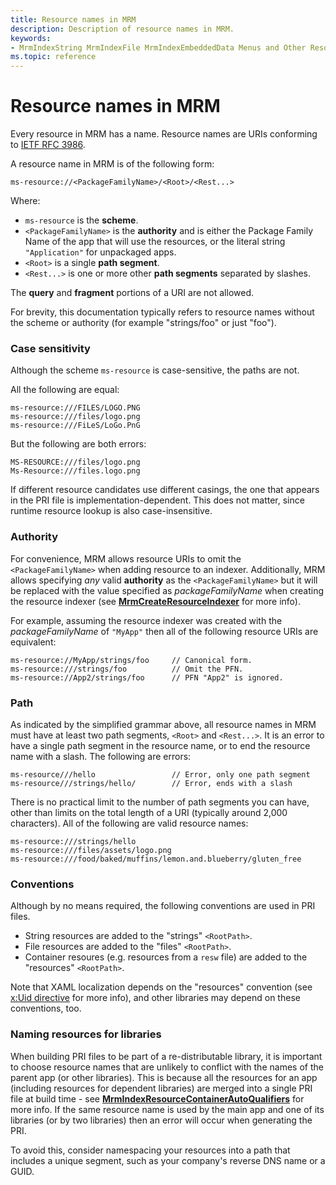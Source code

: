 ```yaml
---
title: Resource names in MRM
description: Description of resource names in MRM.
keywords:
- MrmIndexString MrmIndexFile MrmIndexEmbeddedData Menus and Other Resources
ms.topic: reference
---
```


# Resource names in MRM

Every resource in MRM has a name. Resource names are URIs conforming to [IETF RFC 3986](https://datatracker.ietf.org/doc/html/rfc3986).

A resource name in MRM is of the following form:

    ms-resource://<PackageFamilyName>/<Root>/<Rest...>

Where:

* `ms-resource` is the **scheme**.
* `<PackageFamilyName>` is the **authority** and is either the Package Family Name of the app that will
use the resources, or the literal string `"Application"` for unpackaged apps.
* `<Root>` is a single **path segment**.
* `<Rest...>` is one or more other **path segments** separated by slashes.

The **query** and **fragment** portions of a URI are not allowed.

For brevity, this documentation typically refers to resource names without the scheme or authority
(for example "strings/foo" or just "foo").

### Case sensitivity

Although the scheme `ms-resource` is case-sensitive, the paths are not. 

All the following are equal:

    ms-resource:///FILES/LOGO.PNG
    ms-resource:///files/logo.png
    ms-resource:///FiLeS/LoGo.PnG

But the following are both errors:

    MS-RESOURCE:///files/logo.png
    Ms-Resource:///files.logo.png

If different resource candidates use different casings, the one that appears in the PRI file
is implementation-dependent. This does not matter, since runtime resource lookup is also 
case-insensitive.

### Authority

For convenience, MRM allows resource URIs to omit the `<PackageFamilyName>` when adding resource
to an indexer. Additionally, MRM allows specifying *any* valid **authority** as the `<PackageFamilyName>`
but it will be replaced with the value specified as *packageFamilyName* when creating
the resource indexer (see [**MrmCreateResourceIndexer**](mrmcreateresourceindexer.md) for
more info).

For example, assuming the resource indexer was created with the *packageFamilyName* of `"MyApp"`
then all of the following resource URIs are equivalent:

    ms-resource://MyApp/strings/foo     // Canonical form.
    ms-resource:///strings/foo          // Omit the PFN.
    ms-resource://App2/strings/foo      // PFN "App2" is ignored.

### Path

As indicated by the simplified grammar above, all resource names in MRM must have at least
two path segments, `<Root>` and `<Rest...>`. It is an error to have a single path segment in 
the resource name, or to end the resource name with a slash. The following are errors:

    ms-resource///hello                 // Error, only one path segment
    ms-resource///strings/hello/        // Error, ends with a slash

There is no practical limit to the number of path segments you can have, other than limits
on the total length of a URI (typically around 2,000 characters). All of the following
are valid resource names:

    ms-resource:///strings/hello
    ms-resource:///files/assets/logo.png
    ms-resource:///food/baked/muffins/lemon.and.blueberry/gluten_free

### Conventions

Although by no means required, the following conventions are used in PRI files.

* String resources are added to the "strings" `<RootPath>`.
* File resources are added to the "files" `<RootPath>`.
* Container resoures (e.g. resources from a `resw` file) are added to the "resources" `<RootPath>`.

Note that XAML localization depends on the "resources" convention (see [x:Uid directive](/windows/uwp/xaml-platform/x-uid-directive) for more info), and other libraries may depend on these conventions, too.

### Naming resources for libraries

When building PRI files to be part of a re-distributable library, it is important to choose
resource names that are unlikely to conflict with the names of the parent app (or other libraries).
This is because all the resources for an app (including resources for dependent libraries) are
merged into a single PRI file at build time - see [**MrmIndexResourceContainerAutoQualifiers**](mrmindexresourcecontainerautoqualifiers.md) for more info. If the same resource name is used by 
the main app and one of its libraries (or by two libraries) then an error will occur when generating 
the PRI.

To avoid this, consider namespacing your resources into a path that includes a unique 
segment, such as your company's reverse DNS name or a GUID.
